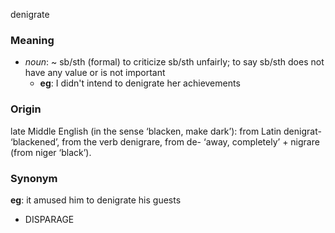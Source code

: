 denigrate
### Meaning
+ _noun_: ~ sb/sth (formal)
to criticize sb/sth unfairly; to say sb/sth does not have any value or is not important
	+ __eg__: I didn't intend to denigrate her achievements

### Origin

late Middle English (in the sense ‘blacken, make dark’): from Latin denigrat- ‘blackened’, from the verb denigrare, from de- ‘away, completely’ + nigrare (from niger ‘black’).

### Synonym

__eg__: it amused him to denigrate his guests

+ DISPARAGE


